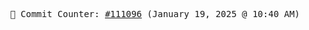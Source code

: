 <p align="center">
    <samp>
        📮 Commit Counter: <a href="https://github.com/Javascript-void0/Javascript-void0/commits/main">#111096</a> (January 19, 2025 @ 10:40 AM)
    </samp>
</p>